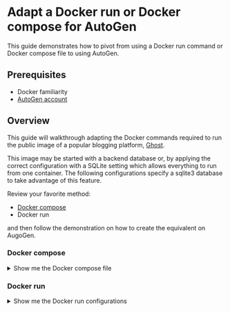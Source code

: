 # Adapt a Docker run or Docker compose for AutoGen

This guide demonstrates how to pivot from using a Docker run command or Docker compose file to using AutoGen.

## Prerequisites

- Docker familiarity
- [AutoGen account](https://autogen.nodeops.network/)

## Overview

This guide will walkthrough adapting the Docker commands required to run the public image of a popular blogging platform, [Ghost](https://ghost.org/). 

This image may be started with a backend database or, by applying the correct configuration with a SQLite setting which allows everything to run from one container. The following configurations specify a sqlite3 database to take advantage of this feature.

Review your favorite method:

- [Docker compose](#docker-compose)
- Docker run

and then follow the demonstration on how to create the equivalent on AugoGen.

### Docker compose

<details>
  <summary>Show me the Docker compose file</summary>

```docker-compose.yml
version: '3.8'

services:
  ghost:
    image: ghost:5-alpine
    container_name: ghost-blog
    ports:
      - "2368:2368"
    environment:
      NODE_ENV: production
      database__client: sqlite3
      database__connection__filename: /var/lib/ghost/content/data/ghost.db
      database__useNullAsDefault: "true"
    restart: unless-stopped
```
</details>

### Docker run

<details>
  <summary>Show me the Docker run configurations</summary>

In a situation where I can configure Docker with a dedicated file, I can create a Docker run command that references that, e.g.:

`docker run -d --name ghost-blog -p 2368:2368 \
  -v $(pwd)/config.production.json:/var/lib/ghost/config.production.json \
  -e NODE_ENV=production \
  ghost:5-alpine`

This command:

- Mounts the local config file with: -v $(pwd)/config.production.json:/var/lib/ghost/config.production.json

This allows the configuration file to do some of the heavy lifting. In this config, we can specify that the database should be SQLlite with:

 ```config.production.json
 ... "database": {
    "client": "sqlite3",
    "connection": {
      "filename": "/var/lib/ghost/content/data/ghost.db"
    },
    ...
```

> Click to view the entire file.

  <details>
    <summary>Configuration file for our Docker run</summary>

  ```config.production.json
  {
    "url": "http://localhost:2368",
    "database": {
      "client": "sqlite3",
      "connection": {
        "filename": "/var/lib/ghost/content/data/ghost.db"
      },
      "useNullAsDefault": true
    },
    "server": {
      "host": "0.0.0.0",
      "port": 2368
    },
    "mail": {
      "transport": "Direct"
    },
    "logging": {
      "transports": [
        "file",
        "stdout"
      ],
      "level": "info"
    },
    "process": "systemd",
    "security": {
      "staffDeviceVerification": true
    },
    "paths": {
      "contentPath": "/var/lib/ghost/content"
    }
  }
  ```

  </details>

</details>